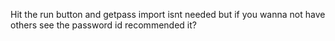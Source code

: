 Hit the run button and getpass import isnt needed but if you wanna not have others see the password id recommended it?
